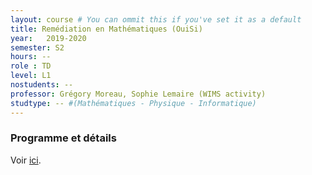 ```yaml
---
layout: course # You can ommit this if you've set it as a default
title: Remédiation en Mathématiques (OuiSi)
year: 	2019-2020
semester: S2
hours: --
role : TD
level: L1
nostudents: --
professor: Grégory Moreau, Sophie Lemaire (WIMS activity)
studtype: -- #(Mathématiques - Physique - Informatique)
---
```

### Programme et détails

Voir [ici](http://joelcohen.github.io/ens/).

